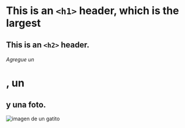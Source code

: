 # This is an `<h1>` header, which is the largest
## This is an `<h2>` header.

###### Agregue un <H1>, un <H2> y una foto.
![imagen de un gatito](https://s2.abcstatics.com/media/recreo/2015/12/04/gatos-violencia--620x349.JPG)
